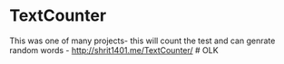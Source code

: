 # TextCounter

This was one of many projects- this will count the test and can genrate random words - http://shrit1401.me/TextCounter/
#   O L K  
 